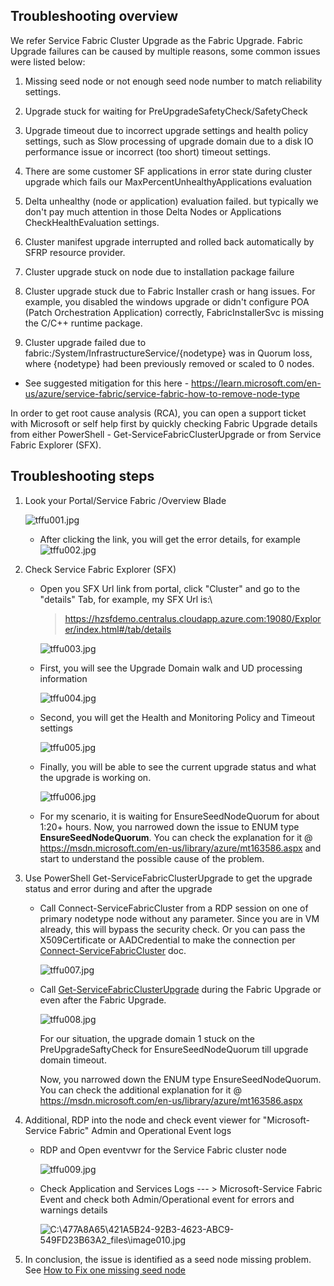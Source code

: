 ## **Troubleshooting overview**
We refer Service Fabric Cluster Upgrade as the Fabric Upgrade. Fabric Upgrade failures can be caused by multiple reasons, some common issues were listed below:

1.  Missing seed node or not enough seed node number to match reliability settings.

2.  Upgrade stuck for waiting for PreUpgradeSafetyCheck/SafetyCheck

3.  Upgrade timeout due to incorrect upgrade settings and health policy settings, such as Slow processing of upgrade domain due to a disk IO performance issue or incorrect (too short) timeout settings.

4.  There are some customer SF applications in error state during cluster upgrade which fails our MaxPercentUnhealthyApplications evaluation

5.  Delta unhealthy (node or application) evaluation failed. but typically we don't pay much attention in those Delta Nodes or Applications CheckHealthEvaluation settings.

6.  Cluster manifest upgrade interrupted and rolled back automatically by SFRP resource provider.

7.  Cluster upgrade stuck on node due to installation package failure

8.  Cluster upgrade stuck due to Fabric Installer crash or hang issues. For example, you disabled the windows upgrade or didn\'t configure POA (Patch Orchestration Application) correctly, FabricInstallerSvc is missing the C/C++ runtime package.

9.  Cluster upgrade failed due to fabric:/System/InfrastructureService/{nodetype} was in Quorum loss, where {nodetype} had been previously removed or scaled to 0 nodes. 
  - See suggested mitigation for this here - https://learn.microsoft.com/en-us/azure/service-fabric/service-fabric-how-to-remove-node-type


In order to get root cause analysis (RCA), you can open a support ticket with Microsoft or self help first by quickly checking Fabric Upgrade details from either PowerShell - Get-ServiceFabricClusterUpgrade or from Service Fabric Explorer (SFX).

## **Troubleshooting steps**

1.  Look your Portal/Service Fabric /Overview Blade

    ![tffu001.jpg](../media/tffu001.jpg)


    - After clicking the link, you will get the error details, for example
    ![tffu002.jpg](../media/tffu002.jpg)



2.  Check Service Fabric Explorer (SFX)

    - Open you SFX Url link from portal, click \"Cluster\" and go to the \"details\" Tab, for example, my SFX Url is:\
        > <https://hzsfdemo.centralus.cloudapp.azure.com:19080/Explorer/index.html#/tab/details>

        ![tffu003.jpg](../media/tffu003.jpg)

    - First, you will see the Upgrade Domain walk and UD processing information

        ![tffu004.jpg](../media/tffu004.jpg)

    - Second, you will get the Health and Monitoring Policy and Timeout settings

        ![tffu005.jpg](../media/tffu005.jpg)

    - Finally, you will be able to see the current upgrade status and what the upgrade is working on.

        ![tffu006.jpg](../media/tffu006.jpg)

    - For my scenario, it is waiting for EnsureSeedNodeQuorum for about 1:20+ hours. Now, you narrowed down the issue to ENUM type **EnsureSeedNodeQuorum**. You can check the explanation for it @ https://msdn.microsoft.com/en-us/library/azure/mt163586.aspx and start to understand the possible cause of the problem.

3. Use PowerShell Get-ServiceFabricClusterUpgrade to get the upgrade status and error during and after the upgrade

    - Call Connect-ServiceFabricCluster from a RDP session on one of primary nodetype node without any parameter. Since you are in VM already, this will bypass the security check. Or you can pass the X509Certificate or AADCredential to make the connection per [Connect-ServiceFabricCluster](https://docs.microsoft.com/en-us/powershell/module/servicefabric/connect-servicefabriccluster?view=azureservicefabricps) doc.

        ![tffu007.jpg](../media/tffu007.jpg)

    - Call [Get-ServiceFabricClusterUpgrade](https://docs.microsoft.com/en-us/powershell/module/servicefabric/get-servicefabricclusterupgrade?view=azureservicefabricps) during the Fabric Upgrade or even after the Fabric Upgrade.

        ![tffu008.jpg](../media/tffu008.jpg)

        For our situation, the upgrade domain 1 stuck on the PreUpgradeSaftyCheck for EnsureSeedNodeQuorum till upgrade domain timeout.

        Now, you narrowed down the ENUM type EnsureSeedNodeQuorum. You can check the additional explanation for it
        @ https://msdn.microsoft.com/en-us/library/azure/mt163586.aspx

4. Additional, RDP into the node and check event viewer for \"Microsoft-Service Fabric\" Admin and Operational Event logs

    - RDP and Open eventvwr for the Service Fabric cluster node

        ![tffu009.jpg](../media/tffu009.jpg)

    - Check Application and Services Logs \-\-- \> Microsoft-Service Fabric Event and check both Admin/Operational event for errors and warnings details

        ![C:\\477A8A65\\421A5B24-92B3-4623-ABC9-549FD23B63A2\_files\\image010.jpg](../media/tffu0010.jpg)

5. In conclusion, the issue is identified as a seed node missing problem. See [How to Fix one missing seed node](How%20to%20Fix%20one%20missing%20seed%20node.md)



